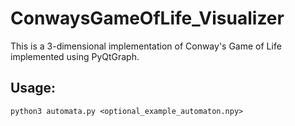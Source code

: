 # ConwaysGameOfLife_Visualizer

This is a 3-dimensional implementation of Conway's Game of Life implemented using PyQtGraph.

## Usage:
```
python3 automata.py <optional_example_automaton.npy>
```
